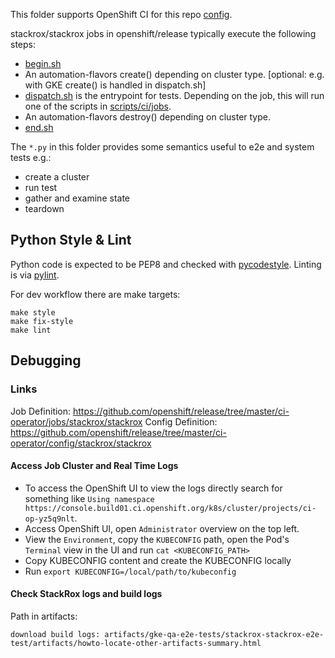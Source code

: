 This folder supports OpenShift CI for this repo [config](https://github.com/openshift/release/tree/master/ci-operator/config/stackrox/stackrox).

stackrox/stackrox jobs in openshift/release typically execute the following steps:

- [begin.sh](begin.sh)
- An automation-flavors create() depending on cluster type. [optional: e.g. with GKE create() is handled in dispatch.sh]
- [dispatch.sh](dispatch.sh) is the entrypoint for tests. Depending on the job, this will run one of the scripts in [scripts/ci/jobs](../scripts/ci/jobs/).
- An automation-flavors destroy() depending on cluster type.
- [end.sh](end.sh)

The `*.py` in this folder provides some semantics useful to e2e and system tests e.g.:

- create a cluster
- run test
- gather and examine state
- teardown

## Python Style & Lint

Python code is expected to be PEP8 and checked with
[pycodestyle](https://pypi.org/project/pycodestyle/). Linting is via
[pylint](https://pypi.org/project/pylint/).

For dev workflow there are make targets:

```
make style
make fix-style
make lint
```

## Debugging

### Links

Job Definition: https://github.com/openshift/release/tree/master/ci-operator/jobs/stackrox/stackrox
Config Definition: https://github.com/openshift/release/tree/master/ci-operator/config/stackrox/stackrox

#### Access Job Cluster and Real Time Logs

- To access the OpenShift UI to view the logs directly search for something like `Using namespace https://console.build01.ci.openshift.org/k8s/cluster/projects/ci-op-yz5q9nlt`.
- Access OpenShift UI, open `Administrator` overview on the top left.
- View the `Environment`, copy the `KUBECONFIG` path, open the Pod's `Terminal` view in the UI and run `cat <KUBECONFIG_PATH>`
- Copy KUBECONFIG content and create the KUBECONFIG locally
- Run `export KUBECONFIG=/local/path/to/kubeconfig`

#### Check StackRox logs and build logs

Path in artifacts:
```
download build logs: artifacts/gke-qa-e2e-tests/stackrox-stackrox-e2e-test/artifacts/howto-locate-other-artifacts-summary.html
```
